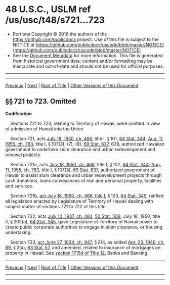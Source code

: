 ---
---

# 48 U.S.C., USLM ref /us/usc/t48/s721...723

* Portions Copyright © 2016 the authors of the https://github.com/publicdocs project.
  Use of this file is subject to the NOTICE at [https://github.com/publicdocs/uscode/blob/master/NOTICE](https://github.com/publicdocs/uscode/blob/master/NOTICE)
* See the [Document Metadata](././../../../..//README.md) for more information.
  This file is generated from historical government data; content and/or formatting may be inaccurate and out-of-date and should not be used for official purposes.

----------
----------

[Previous](./../../../..//us/usc/t48/ch3/m__us_usc_t48_s691...718.md) | [Next](./../../../..//us/usc/t48/ch3/m__us_usc_t48_s724.md) | [Root of Title](./../../../../) | [Other Versions of this Document](https://publicdocs.github.io/go/links?ns=uslm&ref=%2Fus%2Fusc%2Ft48%2Fs721...723)

## §§ 721 to 723. Omitted

 __Codification__ 

    Sections 721 to 723, relating to Territory of Hawaii, were omitted in view of admission of Hawaii into the Union.

    Section 721, acts [July 18, 1950, ch. 466][/us/act/1950-07-18/ch466], title I, § 101, [64 Stat. 344][/us/stat/64/344]; [Aug. 11, 1955, ch. 783][/us/act/1955-08-11/ch783], title I, § 107(3), (7), (9), [69 Stat. 637][/us/stat/69/637], 638, authorized Hawaiian government to undertake slum clearance and urban redevelopment and renewal projects.

    Section 721a, acts [July 18, 1950, ch. 466][/us/act/1950-07-18/ch466], title I, § 102, [64 Stat. 344][/us/stat/64/344]; [Aug. 11, 1955, ch. 783][/us/act/1955-08-11/ch783], title I, § 107(3), [69 Stat. 637][/us/stat/69/637], authorized government of Hawaii to assist slum clearance and urban redevelopment projects through cash donations, loans conveyances of real and personal property, facilities and services.

    Section 721b, [act July 18, 1950, ch. 466, title I][/us/act/1950-07-18/ch466/tI], § 103, [64 Stat. 345][/us/stat/64/345], ratified all legislation enacted by Legislature of Territory of Hawaii dealing with subject matter of sections 721 to 722 of this title.

    Section 722, acts [July 10, 1937, ch. 484][/us/act/1937-07-10/ch484], [50 Stat. 508][/us/stat/50/508]; July 18, 1950, title II, § 202(a), [64 Stat. 345][/us/stat/64/345], gave Legislature of Territory of Hawaii power to create public corporate authorities to engage in slum clearance, or housing undertaking.

    Section 723, [act June 27, 1934, ch. 847][/us/act/1934-06-27/ch847], § 214, as added [Apr. 23, 1949, ch. 89][/us/act/1949-04-23/ch89], § 2(a), [63 Stat. 57][/us/stat/63/57], and amended, related to insurance of mortgages on property in Hawaii. See [section 1715d of Title 12][/us/usc/t12/s1715d], Banks and Banking.

----------

[Previous](./../../../..//us/usc/t48/ch3/m__us_usc_t48_s691...718.md) | [Next](./../../../..//us/usc/t48/ch3/m__us_usc_t48_s724.md) | [Root of Title](./../../../../) | [Other Versions of this Document](https://publicdocs.github.io/go/links?ns=uslm&ref=%2Fus%2Fusc%2Ft48%2Fs721...723)

----------
----------

[/us/act/1950-07-18/ch466]: https://publicdocs.github.io/go/links?ns=uslm&ref=%2Fus%2Fact%2F1950-07-18%2Fch466
[/us/stat/64/344]: https://publicdocs.github.io/go/links?ns=uslm&ref=%2Fus%2Fstat%2F64%2F344
[/us/act/1955-08-11/ch783]: https://publicdocs.github.io/go/links?ns=uslm&ref=%2Fus%2Fact%2F1955-08-11%2Fch783
[/us/stat/69/637]: https://publicdocs.github.io/go/links?ns=uslm&ref=%2Fus%2Fstat%2F69%2F637
[/us/act/1950-07-18/ch466]: https://publicdocs.github.io/go/links?ns=uslm&ref=%2Fus%2Fact%2F1950-07-18%2Fch466
[/us/stat/64/344]: https://publicdocs.github.io/go/links?ns=uslm&ref=%2Fus%2Fstat%2F64%2F344
[/us/act/1955-08-11/ch783]: https://publicdocs.github.io/go/links?ns=uslm&ref=%2Fus%2Fact%2F1955-08-11%2Fch783
[/us/stat/69/637]: https://publicdocs.github.io/go/links?ns=uslm&ref=%2Fus%2Fstat%2F69%2F637
[/us/act/1950-07-18/ch466/tI]: https://publicdocs.github.io/go/links?ns=uslm&ref=%2Fus%2Fact%2F1950-07-18%2Fch466%2FtI
[/us/stat/64/345]: https://publicdocs.github.io/go/links?ns=uslm&ref=%2Fus%2Fstat%2F64%2F345
[/us/act/1937-07-10/ch484]: https://publicdocs.github.io/go/links?ns=uslm&ref=%2Fus%2Fact%2F1937-07-10%2Fch484
[/us/stat/50/508]: https://publicdocs.github.io/go/links?ns=uslm&ref=%2Fus%2Fstat%2F50%2F508
[/us/stat/64/345]: https://publicdocs.github.io/go/links?ns=uslm&ref=%2Fus%2Fstat%2F64%2F345
[/us/act/1934-06-27/ch847]: https://publicdocs.github.io/go/links?ns=uslm&ref=%2Fus%2Fact%2F1934-06-27%2Fch847
[/us/act/1949-04-23/ch89]: https://publicdocs.github.io/go/links?ns=uslm&ref=%2Fus%2Fact%2F1949-04-23%2Fch89
[/us/stat/63/57]: https://publicdocs.github.io/go/links?ns=uslm&ref=%2Fus%2Fstat%2F63%2F57
[/us/usc/t12/s1715d]: https://publicdocs.github.io/go/links?ns=uslm&ref=%2Fus%2Fusc%2Ft12%2Fs1715d


